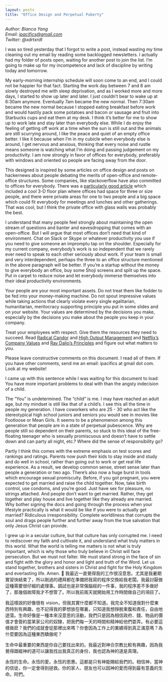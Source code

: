 ```yaml
---
layout: posts
title: "Office Design and Perpetual Puberty"
---
```

*Author: Bianca Yang*<br>
*Email: ipacifics@gmail.com*<br>
*Twitter: @xdrtxrdt*<br>

I was so tired yesterday that I forgot to write a post, instead wasting my time cleaning out my email by reading some backlogged newsletters. I actually had my folder of posts open, waiting for another post to join the list. I’m going to make up for my incompetence and lack of discipline by writing today and tomorrow. 

My early-morning internship schedule will soon come to an end, and I could not be happier for that fact. Starting the work day between 7 and 8 am slowly destroyed me with sleep deprivation, and as I worked more and more days, I started to show up later and later. I just couldn’t bear to wake up at 6:30am anymore. Eventually 7am became the new normal. Then 7:30am became the new normal because I stopped eating breakfast before work and would hastily pack some potatoes and bacon or sausage and fruit into Starbucks cups and eat them at my desk. I think it’s better for me to show up to work late and stay later than everybody else. While I do enjoy the feeling of getting off work at a time when the sun is still out and the animals are still scurrying around, I like the peace and quiet of an empty office better. I like it because when I’m in my cubicle when everybody else is around, I get nervous and anxious, thinking that every noise and rustle means someone is watching what I’m doing and passing judgement on my productivity. I am now strongly in favor of offices for everybody, preferably with windows and oriented so people are facing away from the door. 

This designed is inspired by some articles on office design and posts on hackernews about people debating the merits of open-office and remote-office structures. Some companies, like stackoverflow have also committed to offices for everybody. There was a [particularly good article](https://coderbyheart.com/office-design-by-an-office-hater/) which included a cool 3-D floor plan where offices had space for three or size people, and there were private areas for one to two people and a big space which could fit everybody for meetings and lunches and other gatherings. That was cool, but I think the private office with glass walls was probably the best. 

I understand that many people feel strongly about maintaining the open stream of questions and banter and eavesdropping that comes with an open-office. But I will argue that most offices don’t need that kind of environment. Chat on Slack or Skype or whatever productivity you use if you need to give someone an impromptu tap on the shoulder. Especially for my current company, everybody’s work is so independent that we rarely ever need to speak to each other seriously about work. If your team is small and very interdependent, perhaps the three to an office structure mentioned in the above paragraph will be better. If you’re a startup without the money to give everybody an office, buy some Shoji screens and split up the space. Put in carpet to reduce noise and let everybody immerse themselves into their ideal productivity environments. 

Your people are your most important assets. Do not treat them like fodder to be fed into your money-making machine. Do not spout impressive values while taking actions that clearly violate every single egalitarian, humanitarian, meritocracy supporting principle you put in some slides and on your website. Your values are determined by the decisions you make, especially by the decisions you make about the people you keep in your company. 

Treat your employees with respect. Give them the resources they need to succeed. Read [Radical Candor](https://www.amazon.com/Radical-Candor-Kick-Ass-Without-Humanity/dp/1250103509) and [High Output Management](https://www.amazon.com/High-Output-Management-Andrew-Grove/dp/0679762884) and [Netflix’s Company Values](https://jobs.netflix.com/culture-at-netflix) and [Ray Dalio’s Principles](https://benperove.com/wp-content/uploads/2014/12/principles.pdf) and figure out what matters to you. 


Please leave constructive comments on this document. I read all of them. If you have other comments, send me an email: ipacifics at gmail dot com. Look at my website!


I came up with this sentence while I was waiting for this document to load: You have more important problems to deal with than the angsty indecision of a child. 

The “You” is undetermined. The “child” is me. I may have reached an adult age, but my mindset is still like that of a child’s. I see this all the time in people my generation. I have coworkers who are 25 - 30 who act like the stereotypical high school juniors and seniors you would see in movies like Footloose or Mean Girls. It seems to be a phenomenon among this generation that people are in a state of perpetual pubescence. Why are people still so dependent on their parents, so stuck to this ideal of the free-floating teenager who is sexually promiscuous and doesn’t have to settle down and can party all night, etc.? Where did the sense of responsibility go? 

Partly I think this comes with the extreme emphasis on test scores and rankings and ratings. Parents now push their kids to stay inside and study and do well in school, rather than going out to work or get real life experience. As a result, we develop common sense, street sense later than people a generation or two ago. There’s also now a huge burst in tools which encourage sexual promiscuity. Before, if you got pregnant, you were expected to get married and raise the child together. Now, take birth control, use condoms, and you’re good. Just have sex for pleasure, no strings attached. And people don’t want to get married. Rather, they get together and play house and live together like they already are married. Why bother signing the docs and going through the process when your lifestyle practically is what it would be like if you were to actually get married? Ridiculous irresponsibility. Complete worldliness that corrupts the soul and drags people further and further away from the true salvation that only Jesus Christ can provide. 

I grew up in a secular culture, but that culture has only corrupted me. I need to rediscover my faith and cultivate it, and understand what truly matters in this world. What the world is telling me matters is not what is truly important, which is why those who truly believe in Christ will face persecution. But we must not falter. We must stand strong in the face of sin and fight with the glory and honor and light and truth of the Word. Let us stand together, brothers and sisters in Christ and fight for the Holy Kingdom and everlasting life. Amen. 

我最近一直覺得我的工作很沒意思。尤其是我暑期實習快結束了，所以剛過的禮拜都在準備把我寫的程序交換給我老闆。我最討厭做這種需要很仔細的處理事。調試也是非常傷腦經的一件事，我的程序差不多做好了，那幾個故障我才不想管了。所以我前兩天就開始用工作時間做自己的項目了。

我這樣說的好像很有 vision，但我其實什麼都不知道。我完全不知道我對什麼東西特別有興趣，也不記得我的夢想放在哪裏，只知道我想掙脫束腹和責任，自由地遊蕩。生命好像是一種本來沒意思的活動，我們只是因為相信政府、錢、物品的價值才會簽約當某家公司的奴隸，把我們每一天的時間和精神給他們耍弄。有必要這樣做麽？我們的成就會從那裡出來嗎？你會因為工作上的業績得到真正滿意嗎？為什麼要因為這種東西驕傲呢？

生命中最重要的東西是你自己要找出來的。我最近對神合宗教比較有興趣，因為我覺得跟縱神的道可以讓我找出我真正的身份，我也認為神的道是真理。

永恆的生命。永恆的愛。永恆的恩惠。這都是只有神能賜給我們的。相信神，當神的信徒，你一定會得到拯救。你的家人、朋友也可以因神的愛而得到最有意義的生命。阿們。

